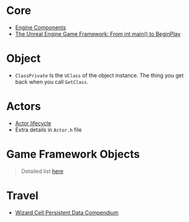 # Core
- [Engine Components](https://dev.epicgames.com/community/learning/paths/0w/beginplay)
- [The Unreal Engine Game Framework: From int main() to BeginPlay](https://www.youtube.com/watch?v=IaU2Hue-ApI)

# Object

- `ClassPrivate` Is the `UClass` of the object instance. The thing you get back when you call `GetClass`.

# Actors
- [Actor lifecycle](https://dev.epicgames.com/documentation/en-us/unreal-engine/unreal-engine-actor-lifecycle)
- Extra details in `Actor.h` file

# Game Framework Objects
> Detailed list [here](https://wizardcell.com/unreal/persistent-data/#gameframework-objects)


# Travel
- [Wizard Cell Persistent Data Compendium](https://wizardcell.com/unreal/persistent-data/#travel-seamless-vs-hard)
